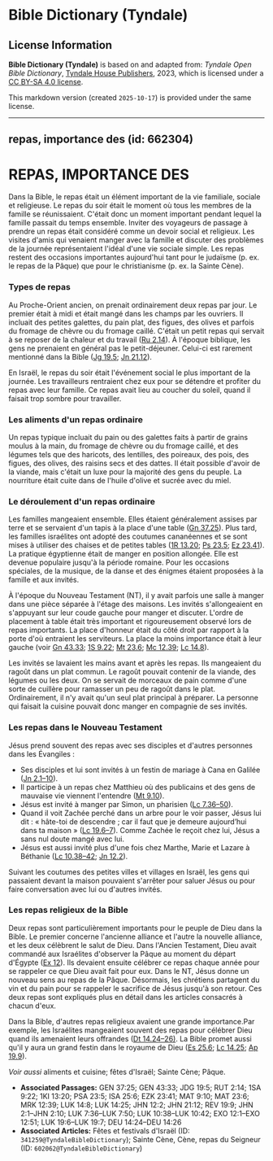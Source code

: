 # Bible Dictionary (Tyndale)

## License Information

**Bible Dictionary (Tyndale)** is based on and adapted from: _Tyndale Open Bible Dictionary_, [Tyndale House Publishers](https://tyndaleopenresources.com/), 2023, which is licensed under a [CC BY-SA 4.0 license](https://creativecommons.org/licenses/by-sa/4.0/legalcode.en).

This markdown version (created `2025-10-17`) is provided under the same license.



--------------------------------

## repas, importance des (id: 662304)

REPAS, IMPORTANCE DES
=====================

Dans la Bible, le repas était un élément important de la vie familiale, sociale et religieuse. Le repas du soir était le moment où tous les membres de la famille se réunissaient. C'était donc un moment important pendant lequel la famille passait du temps ensemble. Inviter des voyageurs de passage à prendre un repas était considéré comme un devoir social et religieux. Les visites d'amis qui venaient manger avec la famille et discuter des problèmes de la journée représentaient l'idéal d'une vie sociale simple. Les repas restent des occasions importantes aujourd'hui tant pour le judaïsme (p. ex. le repas de la Pâque) que pour le christianisme (p. ex. la Sainte Cène).

### Types de repas

Au Proche\-Orient ancien, on prenait ordinairement deux repas par jour. Le premier était à midi et était mangé dans les champs par les ouvriers. Il incluait des petites galettes, du pain plat, des figues, des olives et parfois du fromage de chèvre ou du fromage caillé. C'était un petit repas qui servait à se reposer de la chaleur et du travail ([Ru 2\.14](https://ref.ly/Ruth2:14)). À l'époque biblique, les gens ne prenaient en général pas le petit\-déjeuner. Celui\-ci est rarement mentionné dans la Bible ([Jg 19\.5](https://ref.ly/Judg19:5); [Jn 21\.12](https://ref.ly/John21:12)).

En Israël, le repas du soir était l'événement social le plus important de la journée. Les travailleurs rentraient chez eux pour se détendre et profiter du repas avec leur famille. Ce repas avait lieu au coucher du soleil, quand il faisait trop sombre pour travailler.

### Les aliments d'un repas ordinaire

Un repas typique incluait du pain ou des galettes faits à partir de grains moulus à la main, du fromage de chèvre ou du fromage caillé, et des légumes tels que des haricots, des lentilles, des poireaux, des pois, des figues, des olives, des raisins secs et des dattes. Il était possible d'avoir de la viande, mais c'était un luxe pour la majorité des gens du peuple. La nourriture était cuite dans de l'huile d'olive et sucrée avec du miel.

### Le déroulement d'un repas ordinaire

Les familles mangeaient ensemble. Elles étaient généralement assises par terre et se servaient d'un tapis à la place d'une table ([Gn 37\.25](https://ref.ly/Gen37:25)). Plus tard, les familles israélites ont adopté des coutumes cananéennes et se sont mises à utiliser des chaises et de petites tables ([1R 13\.20](https://ref.ly/1Kgs13:20); [Ps 23\.5](https://ref.ly/Ps23:5); [Ez 23\.41](https://ref.ly/Ezek23:41)). La pratique égyptienne était de manger en position allongée. Elle est devenue populaire jusqu'à la période romaine. Pour les occasions spéciales, de la musique, de la danse et des énigmes étaient proposées à la famille et aux invités.

À l'époque du Nouveau Testament (NT), il y avait parfois une salle à manger dans une pièce séparée à l'étage des maisons. Les invités s'allongeaient en s'appuyant sur leur coude gauche pour manger et discuter. L'ordre de placement à table était très important et rigoureusement observé lors de repas importants. La place d'honneur était du côté droit par rapport à la porte d'où entraient les serviteurs. La place la moins importance était à leur gauche (voir [Gn 43\.33](https://ref.ly/Gen43:33); [1S 9\.22](https://ref.ly/1Sam9:22); [Mt 23\.6](https://ref.ly/Matt23:6); [Mc 12\.39](https://ref.ly/Mark12:39); [Lc 14\.8](https://ref.ly/Luke14:8)).

Les invités se lavaient les mains avant et après les repas. Ils mangeaient du ragoût dans un plat commun. Le ragoût pouvait contenir de la viande, des légumes ou les deux. On se servait de morceaux de pain comme d'une sorte de cuillère pour ramasser un peu de ragoût dans le plat. Ordinairement, il n'y avait qu'un seul plat principal à préparer. La personne qui faisait la cuisine pouvait donc manger en compagnie de ses invités.

### Les repas dans le Nouveau Testament

Jésus prend souvent des repas avec ses disciples et d'autres personnes dans les Évangiles :

* Ses disciples et lui sont invités à un festin de mariage à Cana en Galilée ([Jn 2\.1–10](https://ref.ly/John2:1-John2:10)).
* Il participe à un repas chez Matthieu où des publicains et des gens de mauvaise vie viennent l'entendre ([Mt 9\.10](https://ref.ly/Matt9:10)).
* Jésus est invité à manger par Simon, un pharisien ([Lc 7\.36–50](https://ref.ly/Luke7:36-Luke7:50)).
* Quand il voit Zachée perché dans un arbre pour le voir passer, Jésus lui dit : « hâte\-toi de descendre ; car il faut que je demeure aujourd’hui dans ta maison » ([Lc 19\.6–7](https://ref.ly/Luke19:6-Luke19:7)). Comme Zachée le reçoit chez lui, Jésus a sans nul doute mangé avec lui.
* Jésus est aussi invité plus d'une fois chez Marthe, Marie et Lazare à Béthanie ([Lc 10\.38–42](https://ref.ly/Luke10:38-Luke10:42); [Jn 12\.2](https://ref.ly/John12:2)).

Suivant les coutumes des petites villes et villages en Israël, les gens qui passaient devant la maison pouvaient s'arrêter pour saluer Jésus ou pour faire conversation avec lui ou d'autres invités.

### Les repas religieux de la Bible

Deux repas sont particulièrement importants pour le peuple de Dieu dans la Bible. Le premier concerne l'ancienne alliance et l'autre la nouvelle alliance, et les deux célèbrent le salut de Dieu. Dans l'Ancien Testament, Dieu avait commandé aux Israélites d'observer la Pâque au moment du départ d'Égypte ([Ex 12](https://ref.ly/Exod12:1-Exod12:51)). Ils devaient ensuite célébrer ce repas chaque année pour se rappeler ce que Dieu avait fait pour eux. Dans le NT, Jésus donne un nouveau sens au repas de la Pâque. Désormais, les chrétiens partagent du vin et du pain pour se rappeler le sacrifice de Jésus jusqu'à son retour. Ces deux repas sont expliqués plus en détail dans les articles consacrés à chacun d'eux. 

Dans la Bible, d'autres repas religieux avaient une grande importance.Par exemple, les Israélites mangeaient souvent des repas pour célébrer Dieu quand ils amenaient leurs offrandes ([Dt 14\.24–26\)](https://ref.ly/Deut14:24-Deut14:26). La Bible promet aussi qu'il y aura un grand festin dans le royaume de Dieu ([Es 25\.6](https://ref.ly/Isa25:6); [Lc 14\.25](https://ref.ly/Luke14:25); [Ap 19\.9](https://ref.ly/Rev19:9)). 

*Voir aussi* aliments et cuisine; fêtes d'Israël; Sainte Cène; Pâque.

* **Associated Passages:** GEN 37:25; GEN 43:33; JDG 19:5; RUT 2:14; 1SA 9:22; 1KI 13:20; PSA 23:5; ISA 25:6; EZK 23:41; MAT 9:10; MAT 23:6; MRK 12:39; LUK 14:8; LUK 14:25; JHN 12:2; JHN 21:12; REV 19:9; JHN 2:1–JHN 2:10; LUK 7:36–LUK 7:50; LUK 10:38–LUK 10:42; EXO 12:1–EXO 12:51; LUK 19:6–LUK 19:7; DEU 14:24–DEU 14:26
* **Associated Articles:** Fêtes et festivals d'Israël (ID: `341259@TyndaleBibleDictionary`); Sainte Cène, Cène, repas du Seigneur (ID: `602062@TyndaleBibleDictionary`)

